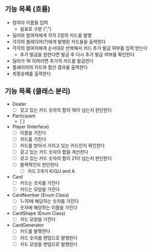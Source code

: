 ## 기능 목록 (흐름)
- 참여자 이름들 입력
  - 쉼표로 구분 (",")
- 딜러와 참여자에게 각각 2장의 카드를 발행
- 각각의 플레이어(?)에게 발행된 카드들을 출력한다
- 각각의 참여자에게 순서대로 반복해서 카드 추가 발급 여부를 입력 받는다
  - 추가 발급을 원한다면 발급 후 다시 추가 발급 여부를 확인한다
- 딜러가 16 이하라면 추가의 카드를 발급한다
- 플레이어의 카드와 합산 결과를 출력한다
- 최종승패를 출력한다  

## 기능 목록 (클래스 분리)
- Dealer
  - [ ] 갖고 있는 카드 숫자의 합이 16이 넘는지 판단한다
- Participant
  - [ ] 
- Player (Interface)
  - [ ] 이름을 가진다
  - [ ] 카드를 가진다
  - [ ] 카드를 받아서 가지고 있는 카드인지 확인한다
  - [ ] 갖고 있는 카드 숫자의 합을 계산한다
  - [ ] 갖고 있는 카드 숫자의 합이 21이 넘는지 판단한다
  - [ ] 블랙잭인지 판단한다
    - [ ] 카드 2개가 K/Q/J and A
- Card
  - [ ] 카드는 숫자를 가진다
  - [ ] 카드는 모양을 가진다
- CardNumber (Enum Class)
  - [ ] 1~10에 해당하는 숫자를 가진다
  - [ ] 숫자에 해당하는 이름을 가진다
- CardShape (Enum Class)
  - [ ] 카드 모양을 가진다
- CardGenerator
  - [ ] 카드를 발행한다
  - [ ] 카드 숫자를 랜덤으로 발행한다
  - [ ] 카드 모양을 랜덤으로 발행한다